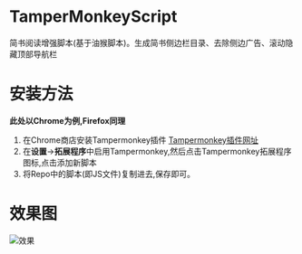 # TamperMonkeyScript
简书阅读增强脚本(基于油猴脚本)。生成简书侧边栏目录、去除侧边广告、滚动隐藏顶部导航栏

# 安装方法
**此处以Chrome为例,Firefox同理**
1. 在Chrome商店安装Tampermonkey插件 [Tampermonkey插件网址](https://chrome.google.com/webstore/detail/tampermonkey/dhdgffkkebhmkfjojejmpbldmpobfkfo)
2. 在**设置**->**拓展程序**中启用Tampermonkey,然后点击Tampermonkey拓展程序图标,点击添加新脚本
3. 将Repo中的脚本(即JS文件)复制进去,保存即可。

# 效果图
![效果](https://github.com/pcy190/TamperMonkeyScript/blob/master/final.jpg)
